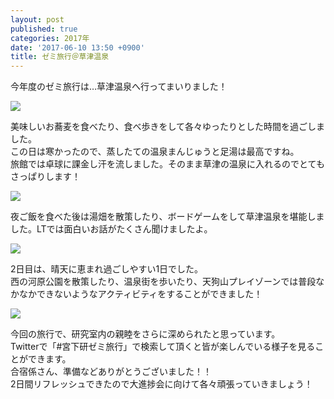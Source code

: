 ```yaml
---
layout: post
published: true
categories: 2017年
date: '2017-06-10 13:50 +0900'
title: ゼミ旅行＠草津温泉
---
```


今年度のゼミ旅行は…草津温泉へ行ってまいりました！  
  
  
![](https://lh3.googleusercontent.com/cjsuky93vNKx4K49GyPxpXNhsvYv4VJjENxU5D4jPtEUPKXIfCJ6iRsr9zbjXLTgaKCqOzHM-1BCxi7ugd_9y-rCtfeG_MhxiutUtjfDBuVl8c9YAMqVl-eV-uicWdkcyve4hq1xdJPulOV_K3oKVOepQ01AB0SVVA25Ri_kaqsFBV-xkEQeH_IX-eaiqFn8RUiZu4qKHelO02gBCgWMqVeYEYt1DOd7lIlFoEeQ_0YJpWSe8FsjDuVtUWg9x2F5I8LrxENw6u_-sqdX1aw4eeCSts7yKw9q-dOktxS-KZAdO9sjcWXPbEgPzW1DDfh0P83pDH-wR985s0YRz8kfJEZInVCEPL6uSoy7NIfJOrZlJS8Shr04-Gv6K3irHHucUvdY5hODIevfegVu2PRK2rVI_VFaUstFlkp88oFrJKwHwcvpRqjlPksGEvklNboHlavIpACB-LfqVWRqhlLicFah8xwrLvXdKh2dNMxq3V2FDxNtEiU5xvoTYEvrNA4E7IpEMFxIl1_h8_kmto0VbdivWMRCwyXXiIzP3KmoXdsl3s3gAmD6W1vX37jqN1ekSeFeY4d8P4blLw9Hqi0JTsqRcwZ5T93Oat6XUVz3XDttf3N9S9pvknjMY0uqPhVvnhsIeo-zpLSvua1cCs-uolwIFOOIDNLxMss6DpZyCLA=w2847-h1899-no)
  
 美味しいお蕎麦を食べたり、食べ歩きをして各々ゆったりとした時間を過ごしました。  
この日は寒かったので、蒸したての温泉まんじゅうと足湯は最高ですね。  
旅館では卓球に課金し汗を流しました。そのまま草津の温泉に入れるのでとてもさっぱりします！
  

![](https://lh3.googleusercontent.com/by3o410dtdwhvOWU906UUsC1Js8zTJ2ifMw67cxNxLiWJgO8x7T8Lqj_iiJPddW8h-w6iMo3ntkg5eeVJ5tGlmK_9X1giYD3SLk4c3cqzYAHQ5TMriEmJBudg2_xnK6yoU5n3K3b_ODGD6rJM4BYYhfcK7RN7TygeSFQxdkaI_wnz_xAwuX409-q0wxAKwUQvomjgzx22sJI1QdW6vkLPhuEHhcN4nUM0e1nisLbQ-_ViEdqtloVc-R_MDtE-3VY2nvUtW8pZyV0UbFc6bfcjctcAEYKRPeASc4Zkwv4-YmWjcxpkHW_cKY2XmJdbCW_oDQzvq8rrrPwcSW9bHHvmf75c6PV3QloSJrnsa84nvyqVR9-MyaqQtjZMZuIvGMIPlkDCXnfRJsqJrV-OcjUX7gfNflbPJcSjOWlMi2HIv0JUyJUgikIKTwt0-pam-mLshEevY7Lkhs8AYZlr7CoIjeD986b2643jU8HxDu4CLT9JYHLE9-QjjeHUUOmvKdDOLakEts0I6hiQ_d_I1iOuoVGuHUA7v_c_iWTcN3jrXz3M60gNegl2TKLZGBrYYtp4VjYfzV0NM7Kg8JE9z16sQH5T-Wgp39BIMuTVI02wGQqJiA1gUtYbO_Ix3wtD1gH_gWGuQ36lidvQpcDBkwKSLu0ovzYBcqC61XSjDu5xg=w2847-h1902-no)
 
 夜ご飯を食べた後は湯畑を散策したり、ボードゲームをして草津温泉を堪能しました。LTでは面白いお話がたくさん聞けましたよ。  
   
 ![](https://lh3.googleusercontent.com/cTHZmm-X33znTpVoKQp7WRArk4Pz_EppvvRFif5aNf9KtLlM90jrJ6_oyR76yL78FiQfX1Ou9otK49cZmD6CJxDkbl1r-Q8_2HZgh4QpjVLiW8TteDqLU7x_33bJGZQNrV7qxDOgY9mZjU_FuEzdIq7IF3zgOwJxL4l43VckoYMGogzUHeWTNv8MtEuYoQYLx7A3CbGZQOPfKaI7NxmXQFkoFL9Tlm6Wr7DK-tcc0PAvf5TRfWroek9yK7sl-Ve9R5c35EMg0xhq1rMxYY7NH46qz9tACshfemsZ4lyPyAN-twHOTi_T1wiWtB0hs7FmSM-fn6-5Ps08uI6WHEELDJGSF0Ag5vKd_K9bHl7S9Js3i-zS8b3kpa4m3Exz7JcZ7y9E4IRdSjonteOgXFdsJm4N2k7XU07QONMvRE2_DAe7y3ki0yW6Oe9uEs9FvEHWNK_fjEe-coSGniDY-oNn7PpFVnEUZ811TxJP0x2MxjgayZOAsHhvjgqtgqvFsSCyUUzra5NDnVac5oa1ecL3vh_zy_xZrl03NJx84ByjZ-ypCYm-ZSxTAD9lqUJRSajAQpXzBO_KvlGrIxlkuiyOTtVa4eEeYp5_Fzsmwejgnm3iR-S3N2zvPcuADxOJ1kDJQhVJG5eI9PoUdj0Dh72cyhsfcf1maq_hJQw83nStqQ=w2847-h1902-no)  
 
 
2日目は、晴天に恵まれ過ごしやすい1日でした。  
西の河原公園を散策したり、温泉街を歩いたり、天狗山プレイゾーンでは普段なかなかできないようなアクティビティをすることができました！  
  
![](https://lh3.googleusercontent.com/SzZOyrMa-q-47pA-D8bpfrFHDe5b05jJHiJCAIOGnrif1MgU9gNSj1aVF0EgkrZQgkeO59D-lsPr-qTuU_06_8VGxfHSBEQVb1u2ZZ_MfR-Moo0w3aEoLE-gfrHCHCevetLdTGL118LQeslUtnW6AZrpWsmadbq4AKdJg_TkWEPHz3Ti6F1NLARKCwJg9-HuqDhXhjRD7iNm_0u-UN2PSnTlzemeBdLnJdL-JG2jSOhfpzhlgG5J3stCPXoW-O4TspmjGDuJ7vpBVC2_vq9rT07n7q-Ibqic8VXpKGEyCu5UYqkip29t8-fLV2Lue6-79sxWi8q8LjGU7w4_xGDeWyEiQouNsv43SuYgxsduOrpgxcqgdi1WXcoVqcMxS4ENdAoWfulBOJ1Y5DgXleU-ijAzt5zrGnKzYLuqhFu3_b1XwYWGvnlfUiGY3NDUY9me4f3JrghvhyyWc620LJuiKVovKjNljnzh4xugAb5I3FyFgcPnAOMtC3AJ5QbWotV70t59_9X54BICXtyKMzlqXhMkU0h1nziI3iyXYPbsTezrYX6-Wra4inmBfMf2zxTIT-AipdKyPGW7U9H4R6RxaS2voUE6kFFrjRDWt-5oHw1dsedp6-4psEgfuOgmO4U2xm4PoHsBgzOMPGpIja79UdCfXtQeAwytoRLlpv85zpk=w3378-h1899-no)  

  
    
今回の旅行で、研究室内の親睦をさらに深められたと思っています。  
Twitterで「#宮下研ゼミ旅行」で検索して頂くと皆が楽しんでいる様子を見ることができます。  
合宿係さん、準備などありがとうございました！！  
2日間リフレッシュできたので大進捗会に向けて各々頑張っていきましょう！

